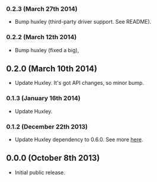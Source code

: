 ### 0.2.3 (March 27th 2014)
- Bump huxley (third-party driver support. See README).

### 0.2.2 (March 12th 2014)
- Bump huxley (fixed a big),

## 0.2.0 (March 10th 2014)
- Update Huxley. It's got API changes, so minor bump.

### 0.1.3 (January 16th 2014)
- Update Huxley.

### 0.1.2 (December 22th 2013)
- Update Huxley dependency to 0.6.0. See more [here](https://github.com/chenglou/node-huxley/blob/master/HISTORY.md#060-december-22th-2013).

## 0.0.0 (October 8th 2013)
- Initial public release.
